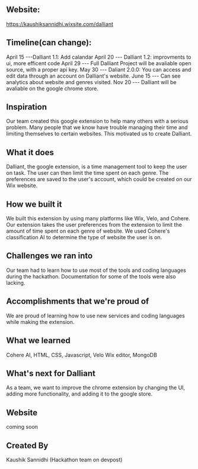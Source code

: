 ## Website:
https://kaushiksannidhi.wixsite.com/dalliant

## Timeline(can change):
April 15 ---Dalliant 1.1: Add calandar
April 20 --- Dalliant 1.2: improvments to ui, more efficent code
April 29 --- Full Dalliant Project will be avaliable open source, with a proper api key.
May 30 --- Daliant 2.0.0: You can access and edit data through an account on Dalliant's website. 
June 15 --- Can see analytics about website and genres visited.
Nov 20 --- Dalliant will be avaliable on the google chrome store.

## Inspiration
Our team created this google extension to help many others with a serious problem. Many people that we know have trouble managing their time and limiting themselves to certain websites. This motivated us to create Dalliant. 

## What it does
Dalliant, the google extension, is a time management tool to keep the user on task. The user can then limit the time spent on each genre. The preferences are saved to the user's account, which could be created on our Wix website. 

## How we built it
We built this extension by using many platforms like Wix, Velo, and Cohere.  Our extension takes the user preferences from the extension to limit the amount of time spent on each genre of website. We used Cohere's classification AI to determine the type of website the user is on. 

## Challenges we ran into
Our team had to learn how to use most of the tools and coding languages during the hackathon. Documentation for some of the tools were also lacking.

## Accomplishments that we're proud of
We are proud of learning how to use new services and coding languages while making the extension. 

## What we learned
Cohere AI, HTML, CSS, Javascript, Velo Wix editor, MongoDB

## What's next for Dalliant
As a team, we want to improve the chrome extension by changing the UI, adding more functionality, and adding it to the google store. 

## Website
coming soon

## Created By
Kaushik Sannidhi (Hackathon team on devpost)
